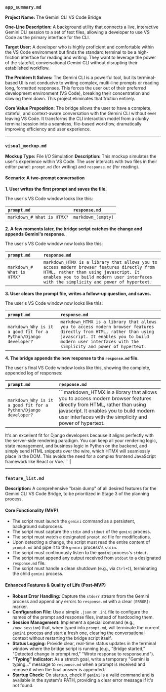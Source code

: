### **`app_summary.md`**

**Project Name:** The Gemini CLI VS Code Bridge

**One-Line Description:** A background utility that connects a live, interactive Gemini CLI session to a set of text files, allowing a developer to use VS Code as the primary interface for the CLI.

**Target User:** A developer who is highly proficient and comfortable within the VS Code environment but finds the standard terminal to be a high-friction interface for reading and writing. They want to leverage the power of the stateful, conversational Gemini CLI without disrupting their established workflow.

**The Problem It Solves:**
The Gemini CLI is a powerful tool, but its terminal-based UI is not conducive to writing complex, multi-line prompts or reading long, formatted responses. This forces the user out of their preferred development environment (VS Code), breaking their concentration and slowing them down. This project eliminates that friction entirely.

**Core Value Proposition:**
The bridge allows the user to have a complete, stateful, and context-aware conversation with the Gemini CLI without ever leaving VS Code. It transforms the CLI interaction model from a clunky terminal session into a seamless, file-based workflow, dramatically improving efficiency and user experience.

---

### **`visual_mockup.md`**

**Mockup Type:** File I/O Simulation
**Description:** This mockup simulates the user's experience within VS Code. The user interacts with two files in their editor panel: `prompt.md` (for writing) and `response.md` (for reading).

#### **Scenario: A two-prompt conversation**

**1. User writes the first prompt and saves the file.**

The user's VS Code window looks like this:

| `prompt.md`                | `response.md`      |
| :------------------------- | :----------------- |
| `markdown_# What is HTMX?` | `markdown_(empty)` |

**2. A few moments later, the bridge script catches the change and appends Gemini's response.**

The user's VS Code window now looks like this:

| `prompt.md`                | `response.md`                                                                                                                                                                                                               |
| :------------------------- | :-------------------------------------------------------------------------------------------------------------------------------------------------------------------------------------------------------------------------- |
| `markdown_# What is HTMX?` | `markdown_HTMX is a library that allows you to access modern browser features directly from HTML, rather than using javascript. It enables you to build modern user interfaces with the simplicity and power of hypertext.` |

**3. User clears the prompt file, writes a follow-up question, and saves.**

The user's VS Code window now looks like this:

| `prompt.md`                                                    | `response.md`                                                                                                                                                                                                               |
| :------------------------------------------------------------- | :-------------------------------------------------------------------------------------------------------------------------------------------------------------------------------------------------------------------------- |
| `markdown_Why is it a good fit for a Python/Django developer?` | `markdown_HTMX is a library that allows you to access modern browser features directly from HTML, rather than using javascript. It enables you to build modern user interfaces with the simplicity and power of hypertext.` |

**4. The bridge appends the new response to the `response.md` file.**

The user's final VS Code window looks like this, showing the complete, appended log of responses:

| `prompt.md`                                                    | `response.md`                                                                                                                                                                                                                |
| :------------------------------------------------------------- | :--------------------------------------------------------------------------------------------------------------------------------------------------------------------------------------------------------------------------- |
| `markdown_Why is it a good fit for a Python/Django developer?` | ```markdown_HTMX is a library that allows you to access modern browser features directly from HTML, rather than using javascript. It enables you to build modern user interfaces with the simplicity and power of hypertext. |

It's an excellent fit for Django developers because it aligns perfectly with the server-side rendering paradigm. You can keep all your rendering logic, state management, and business logic in Python on the backend, and simply send HTML snippets over the wire, which HTMX will seamlessly place in the DOM. This avoids the need for a complex frontend JavaScript framework like React or Vue.``` |

---

### **`feature_list.md`**

**Description:** A comprehensive "brain dump" of all desired features for the Gemini CLI VS Code Bridge, to be prioritized in Stage 3 of the planning process.

#### **Core Functionality (MVP)**

- The script must launch the `gemini` command as a persistent, background subprocess.
- The script must capture the `stdin` and `stdout` of the `gemini` process.
- The script must watch a designated `prompt.md` file for modifications.
- Upon detecting a change, the script must read the entire content of `prompt.md` and pipe it to the `gemini` process's `stdin`.
- The script must continuously listen to the `gemini` process's `stdout`.
- The script must append any output received from `stdout` to a designated `response.md` file.
- The script must handle a clean shutdown (e.g., via `Ctrl+C`), terminating the child `gemini` process.

#### **Enhanced Features & Quality of Life (Post-MVP)**

- **Robust Error Handling:** Capture the `stderr` stream from the Gemini process and append any errors to `response.md` with a clear `[ERROR]:` marker.
- **Configuration File:** Use a simple `.json` or `.ini` file to configure the names of the prompt and response files, instead of hardcoding them.
- **Session Management:** Implement a special command (e.g., `/new_session`) that, when typed into `prompt.md`, will terminate the current `gemini` process and start a fresh one, clearing the conversational context without restarting the bridge script itself.
- **Status Logging:** Provide clear, real-time status updates in the terminal window where the bridge script is running (e.g., "Bridge started," "Detected change in prompt.md," "Wrote response to response.md").
- **"Typing" Indicator:** As a stretch goal, write a temporary "Gemini is typing..." message to `response.md` when a prompt is received and remove it when the final answer is appended.
- **Startup Check:** On startup, check if `gemini` is a valid command and is available in the system's PATH, providing a clear error message if it's not found.
